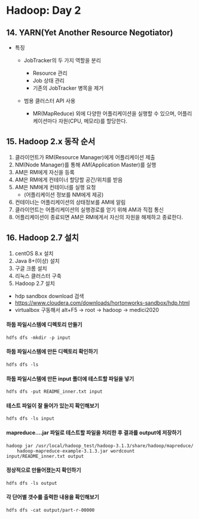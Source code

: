 # Hadoop: Day 2
## 14. YARN(Yet Another Resource Negotiator)
- 특징
    - JobTracker의 두 가지 역할을 분리
        - Resource 관리
        - Job 상태 관리
        - 기존의 JobTracker 병목을 제거

    - 범용 클러스터 API 사용
        - MR(MapReduce) 외에 다양한 어플리케이션을 실행할 수 있으며, 어플리케이션마다 자원(CPU, 메모리)를 할당한다.

## 15. Hadoop 2.x 동작 순서
1. 클라이언트가 RM(Resource Manager)에게 어플리케이션 제출
2. NM(Node Manager)를 통해 AM(Application Master)를 실행
3. AM은 RM에게 자신을 등록
4. AM은 RM에게 컨테이너 할당할 공간/위치를 받음
5. AM은 NM에게 컨테이너를 실행 요청
    - (어플리케이션 정보를 NM에게 제공)
6. 컨테이너는 어플리케이션의 상태정보를 AM에 알림
7. 클라이언트는 어플리케이션의 실행경로를 얻기 위해 AM과 직접 통신
8. 어플리케이션이 종료되면 AM은 RM에게서 자신의 자원을 해제하고 종료한다.

## 16. Hadoop 2.7 설치
1. centOS 8.x 설치
2. Java 8+(이상) 설치
3. 구글 크롬 설치
4. 리눅스 클러스터 구축
5. Hadoop 2.7 설치
- hdp sandbox download 검색
- https://www.cloudera.com/downloads/hortonworks-sandbox/hdp.html
- virtualbox 구동해서 alt+F5 -> root -> hadoop -> medici2020


#### 하둡 파일시스템에 디렉토리 만들기
```
hdfs dfs -mkdir -p input
```
#### 하둡 파일시스템에 만든 디렉토리 확인하기
```
hdfs dfs -ls
```
#### 하둡 파일시스템에 만든 input 폴더에 테스트할 파일을 넣기
```
hdfs dfs -put README_inner.txt input
```
#### 테스트 파일이 잘 들어가 있는지 확인해보기
```
hdfs dfs -ls input
```
#### mapreduce....jar 파일로 테스트할 파일을 처리한 후 결과를 output에 저장하기
```
hadoop jar /usr/local/hadoop_test/hadoop-3.1.3/share/hadoop/mapreduce/
    hadoop-mapreduce-example-3.1.3.jar wordcount input/README_inner.txt output
```
#### 정상적으로 만들어졌는지 확인하기
```
hdfs dfs -ls output
```
#### 각 단어별 갯수를 출력한 내용을 확인해보기
```
hdfs dfs -cat output/part-r-00000
```

